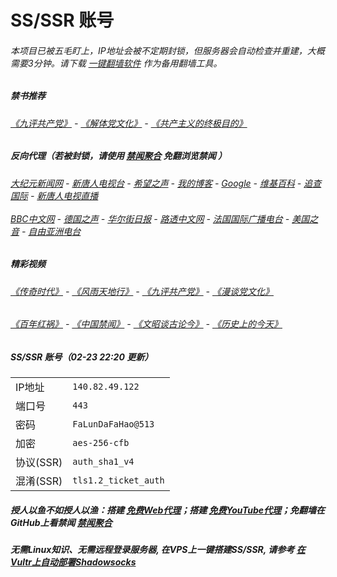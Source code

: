 # SS/SSR 账号 

###### 本项目已被五毛盯上，IP地址会被不定期封锁，但服务器会自动检查并重建，大概需要3分钟。请下载 [一键翻墙软件](https://github.com/gfw-breaker/nogfw/blob/master/README.md?a01) 作为备用翻墙工具。

##### 禁书推荐
###### [《九评共产党》](https://github.com/gfw-breaker/9ping.md) - [《解体党文化》](https://github.com/gfw-breaker/jtdwh.md) - [《共产主义的终极目的》](https://github.com/gfw-breaker/gczydzjmd.md)

##### 反向代理（若被封锁，请使用 [禁闻聚合](https://github.com/gfw-breaker/banned-news/blob/master/README.md?a01) 免翻浏览禁闻 ）
######  [大纪元新闻网](http://108.160.134.41:9999/10080/) - [新唐人电视台](http://108.160.134.41:9999/8000/) - [希望之声](http://104.238.181.90:8200) - [我的博客](http://108.160.134.41:9999/10000/) - [Google](http://108.160.134.41:9999/8888/search?q=425事件) - [维基百科](http://108.160.134.41:9999/8100/wiki/喬高-麥塔斯調查報告) - [追查国际](http://104.238.181.90:10010) - [新唐人电视直播](http://108.160.134.41:9999/)<br/> <br/> [BBC中文网](http://104.238.181.90:9100/zhongwen/simp) - [德国之声](http://104.238.181.90:9200/zh/在线报导/s-9058?&zhongwen=simp) - [华尔街日报](http://104.238.181.90:9300) - [路透中文网](http://104.238.181.90:9500/) - [法国国际广播电台](http://104.238.181.90:9600/) - [美国之音](http://104.238.181.90:9700/)  - [自由亚洲电台](http://104.238.181.90:9800/) 

##### 精彩视频
###### [《传奇时代》](http://108.160.134.41:9999/10000/videos/legend/) - [《风雨天地行》](http://108.160.134.41:9999/10000/videos/fytdx/) - [《九评共产党》](http://108.160.134.41:9999/10000/videos/jiuping/) - [《漫谈党文化》](http://108.160.134.41:9999/10000/videos/mtdwh/) 
###### [《百年红祸》](http://108.160.134.41:9999/10000/videos/bnhh/) - [《中国禁闻》](https://github.com/gfw-breaker/ntdtv-news) - [《文昭谈古论今》](https://github.com/gfw-breaker/wenzhao) - [《历史上的今天》](https://github.com/gfw-breaker/today-in-history)
 
##### SS/SSR 账号（02-23 22:20 更新）
|||
|-|-|
|IP地址|`140.82.49.122`|
|端口号|`443` |
|密码|`FaLunDaFaHao@513`|  
|加密|`aes-256-cfb`|
|协议(SSR) |`auth_sha1_v4`|  
|混淆(SSR) |`tls1.2_ticket_auth`|  

##### 授人以鱼不如授人以渔：搭建 [免费Web代理](https://github.com/no-gfw/heroku-node-proxy#--end--)；搭建 [免费YouTube代理](https://github.com/gfw-breaker/you2php-heroku#--end--)；免翻墙在GitHub上看禁闻 [禁闻聚合](https://github.com/gfw-breaker/banned-news/blob/master/README.md?a01)

##### 无需Linux知识、无需远程登录服务器, 在VPS上一键搭建SS/SSR, 请参考 [在Vultr上自动部署Shadowsocks](https://gfw-breaker.win/vultr%e9%83%a8%e7%bd%b2ss/) 
